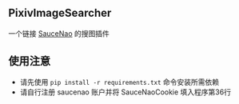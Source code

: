 ## PixivImageSearcher

一个链接 [SauceNao](https://saucenao.com/) 的搜图插件

## 使用注意

- 请先使用 `pip install -r requirements.txt` 命令安装所需依赖
- 请自行注册 saucenao 账户并将 SauceNaoCookie 填入程序第36行